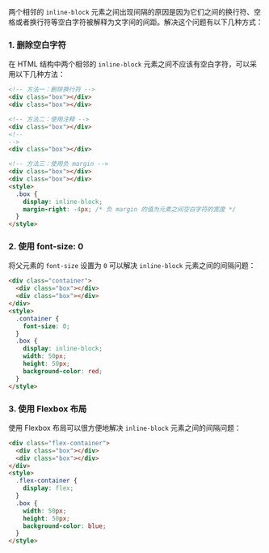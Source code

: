 两个相邻的 `inline-block` 元素之间出现间隔的原因是因为它们之间的换行符、空格或者换行符等空白字符被解释为文字间的间距。解决这个问题有以下几种方式：

### 1. 删除空白字符

在 HTML 结构中两个相邻的 `inline-block` 元素之间不应该有空白字符，可以采用以下几种方法：

```html
<!-- 方法一：删除换行符 -->
<div class="box"></div>
<div class="box"></div>

<!-- 方法二：使用注释 -->
<div class="box"></div>
<!--
-->
<div class="box"></div>

<!-- 方法三：使用负 margin -->
<div class="box"></div>
<div class="box"></div>
<style>
  .box {
    display: inline-block;
    margin-right: -4px; /* 负 margin 的值为元素之间空白字符的宽度 */
  }
</style>
```

### 2. 使用 font-size: 0

将父元素的 `font-size` 设置为 `0` 可以解决 `inline-block` 元素之间的间隔问题：

```html
<div class="container">
  <div class="box"></div>
  <div class="box"></div>
</div>
<style>
  .container {
    font-size: 0;
  }
  .box {
    display: inline-block;
    width: 50px;
    height: 50px;
    background-color: red;
  }
</style>
```

### 3. 使用 Flexbox 布局

使用 Flexbox 布局可以很方便地解决 `inline-block` 元素之间的间隔问题：

```html
<div class="flex-container">
  <div class="box"></div>
  <div class="box"></div>
</div>
<style>
  .flex-container {
    display: flex;
  }
  .box {
    width: 50px;
    height: 50px;
    background-color: blue;
  }
</style>
```
